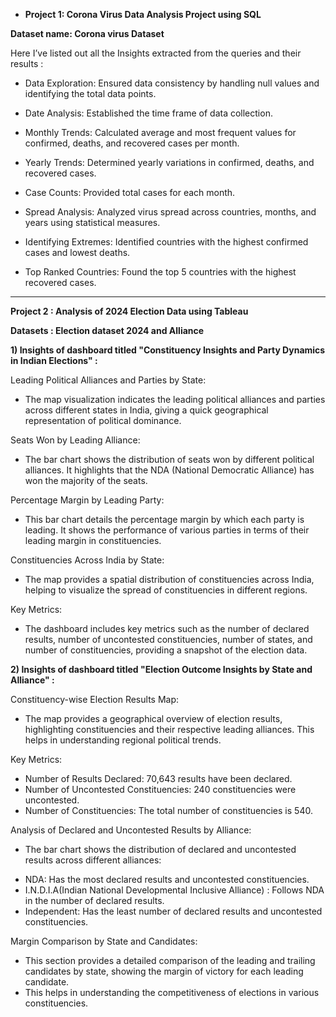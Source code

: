 - **Project 1: Corona Virus Data Analysis Project using SQL**

**Dataset name: Corona virus Dataset**

Here I’ve listed out all the Insights extracted from the queries and their results :

- Data Exploration: Ensured data consistency by handling null values and identifying the total data points.

- Date Analysis: Established the time frame of data collection.

- Monthly Trends: Calculated average and most frequent values for confirmed, deaths, and recovered cases per month.

- Yearly Trends: Determined yearly variations in confirmed, deaths, and recovered cases.

- Case Counts: Provided total cases for each month.

- Spread Analysis: Analyzed virus spread across countries, months, and years using statistical measures.

- Identifying Extremes: Identified countries with the highest confirmed cases and lowest deaths.

- Top Ranked Countries: Found the top 5 countries with the highest recovered cases.
_____________________________________________________________________________________________________________________________

**Project 2 : Analysis of 2024 Election Data using Tableau**

**Datasets : Election dataset 2024 and Alliance**

**1) Insights of dashboard titled "Constituency Insights and Party Dynamics in Indian Elections" :**

Leading Political Alliances and Parties by State:

- The map visualization indicates the leading political alliances and parties across different states in India, giving a quick geographical representation   of political dominance.

Seats Won by Leading Alliance:

- The bar chart shows the distribution of seats won by different political alliances. It highlights that the NDA (National Democratic Alliance) has won   the majority of the seats.

Percentage Margin by Leading Party:

- This bar chart details the percentage margin by which each party is leading. It shows the performance of various parties in terms of their leading   margin in constituencies.

Constituencies Across India by State:

- The map provides a spatial distribution of constituencies across India, helping to visualize the spread of constituencies in different regions.

Key Metrics:

- The dashboard includes key metrics such as the number of declared results, number of uncontested constituencies, number of states, and number of   constituencies, providing a snapshot of the election data.


**2) Insights of dashboard titled "Election Outcome Insights by State and Alliance" :**

Constituency-wise Election Results Map:

- The map provides a geographical overview of election results, highlighting constituencies and their respective leading alliances. This helps in   understanding regional political trends.

Key Metrics:

- Number of Results Declared: 70,643 results have been declared.
- Number of Uncontested Constituencies: 240 constituencies were uncontested.
- Number of Constituencies: The total number of constituencies is 540.

Analysis of Declared and Uncontested Results by Alliance:

* The bar chart shows the distribution of declared and uncontested results across different alliances:

- NDA: Has the most declared results and uncontested constituencies.
- I.N.D.I.A(Indian National Developmental Inclusive Alliance) : Follows NDA in the number of declared results.
- Independent: Has the least number of declared results and uncontested constituencies.

Margin Comparison by State and Candidates:

- This section provides a detailed comparison of the leading and trailing candidates by state, showing the margin of victory for each leading candidate.
- This helps in understanding the competitiveness of elections in various constituencies.







